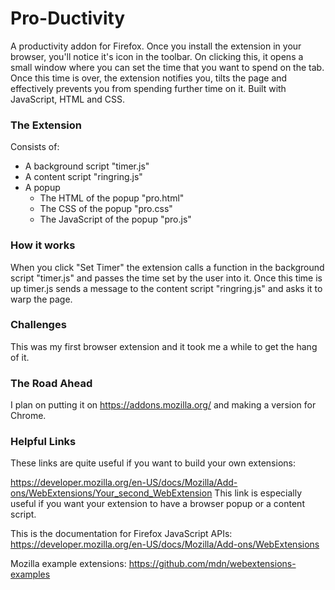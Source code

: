 # Pro-Ductivity
A productivity addon for Firefox.
Once you install the extension in your browser, you'll notice it's icon in the toolbar. On clicking this, it opens a small window where you can set the time that you want to spend on the tab. Once this time is over,  the extension notifies you, tilts the page and effectively prevents you from spending further time on it.
Built with JavaScript, HTML and CSS.

### The Extension
Consists of:
- A background script "timer.js"
- A content script "ringring.js"
- A popup
  - The HTML of the popup "pro.html"
  - The CSS of the popup "pro.css"
  - The JavaScript of the popup "pro.js"
  
### How it works
When you click "Set Timer" the extension calls a function in the background script "timer.js" and passes the time set by the user into it. Once this time is up timer.js sends a message to the content script "ringring.js" and asks it to warp the page.

### Challenges
This was my first browser extension and it took me a while to get the hang of it. 
 
### The Road Ahead
I plan on putting it on https://addons.mozilla.org/ and making a version for Chrome.

### Helpful Links
These links are quite useful if you want to build your own extensions:

https://developer.mozilla.org/en-US/docs/Mozilla/Add-ons/WebExtensions/Your_second_WebExtension
This link is especially useful if you want your extension to have a browser popup or a content script.

This is the documentation for Firefox JavaScript APIs:
https://developer.mozilla.org/en-US/docs/Mozilla/Add-ons/WebExtensions

Mozilla example extensions:
https://github.com/mdn/webextensions-examples